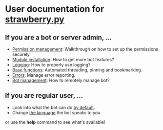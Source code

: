 ﻿# User documentation for [strawberry.py](https://github.com/strawberry-py/strawberry-py)

## If you are a bot or server admin, ...

- [Permission management](en/admin/base-acl.md): Walkthrough on how to set up the permissions securely.
- [Module installation](en/admin/module-installation.md): How to get more bot features?
- [Logging](en/admin/base-logging.md): How to properly use logging?
- [Base functions](en/admin/base-base.md): Automated threading, pinning and bookmarking.
- [Errors](en/admin/base-errors.md): Manage error reporting.
- [Bot management](en/admin/base-bot-management.md): How to remotely manage bot?

## If you are regular user, ...

- Look into what the bot can do [by default](en/user/base-base.md).
- Change [the language](en/user/base-language.md) the bot speaks to you.

or use the **help** command to see what's available!
